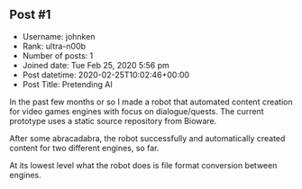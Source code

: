 ## Post #1
- Username: johnken
- Rank: ultra-n00b
- Number of posts: 1
- Joined date: Tue Feb 25, 2020 5:56 pm
- Post datetime: 2020-02-25T10:02:46+00:00
- Post Title: Pretending AI

In the past few months or so I made a robot that automated content creation for video games engines with focus on dialogue/quests. The current prototype uses a static source repository from Bioware.

After some abracadabra, the robot successfully and automatically created content for two different engines, so far.

At its lowest level what the robot does is file format conversion between engines.
